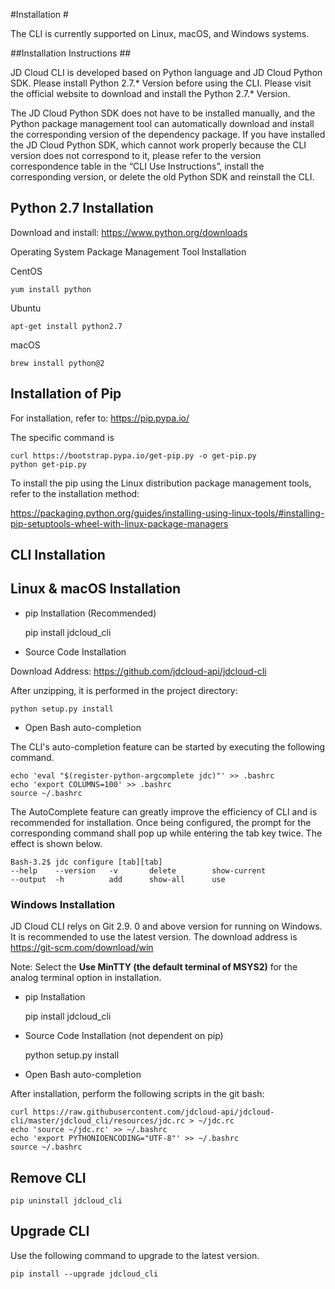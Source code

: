 
#Installation #

The CLI is currently supported on Linux, macOS, and Windows systems.

##Installation Instructions ##

JD Cloud CLI is developed based on Python language and JD Cloud Python SDK. Please install Python 2.7.* Version before using the CLI. Please visit the official website to download and install the Python 2.7.* Version.

The JD Cloud Python SDK does not have to be installed manually, and the Python package management tool can automatically download and install the corresponding version of the dependency package. If you have installed the JD Cloud Python SDK, which cannot work properly because the CLI version does not correspond to it, please refer to the version correspondence table in the “CLI Use Instructions”, install the corresponding version, or delete the old Python SDK and reinstall the CLI.

  

## Python 2.7 Installation ##

Download and install: https://www.python.org/downloads

Operating System Package Management Tool Installation

CentOS  


	yum install python


Ubuntu


	apt-get install python2.7


macOS


	brew install python@2


## Installation of Pip ##

For installation, refer to: https://pip.pypa.io/

The specific command is 

	curl https://bootstrap.pypa.io/get-pip.py -o get-pip.py
	python get-pip.py


To install the pip using the Linux distribution package management tools, refer to the installation method:

https://packaging.python.org/guides/installing-using-linux-tools/#installing-pip-setuptools-wheel-with-linux-package-managers



## CLI Installation ##

## Linux & macOS Installation ##

- pip Installation (Recommended)


	pip install jdcloud_cli


- Source Code Installation

Download Address: https://github.com/jdcloud-api/jdcloud-cli

After unzipping, it is performed in the project directory:


	python setup.py install


- Open Bash auto-completion

The CLI's auto-completion feature can be started by executing the following command.


	echo 'eval "$(register-python-argcomplete jdc)"' >> .bashrc
	echo 'export COLUMNS=100' >> .bashrc
	source ~/.bashrc


The AutoComplete feature can greatly improve the efficiency of CLI and is recommended for installation. Once being configured, the prompt for the corresponding command shall pop up while entering the tab key twice. The effect is shown below. 

	Bash-3.2$ jdc configure [tab][tab]
	--help    --version   -v       delete        show-current
	--output  -h          add      show-all      use


### Windows Installation ###

JD Cloud CLI relys on Git 2.9. 0 and above version for running on Windows. It is recommended to use the latest version. The download address is https://git-scm.com/download/win

Note: Select the **Use MinTTY (the default terminal of MSYS2)** for the analog terminal option in installation.

                                               


- pip Installation


	pip install jdcloud_cli


- Source Code Installation (not dependent on pip)


	python setup.py install


- Open Bash auto-completion

After installation, perform the following scripts in the git bash:

	curl https://raw.githubusercontent.com/jdcloud-api/jdcloud-cli/master/jdcloud_cli/resources/jdc.rc > ~/jdc.rc
	echo 'source ~/jdc.rc' >> ~/.bashrc
	echo 'export PYTHONIOENCODING="UTF-8"' >> ~/.bashrc
	source ~/.bashrc


## Remove CLI ##


	pip uninstall jdcloud_cli


## Upgrade CLI ##

Use the following command to upgrade to the latest version.

	pip install --upgrade jdcloud_cli
